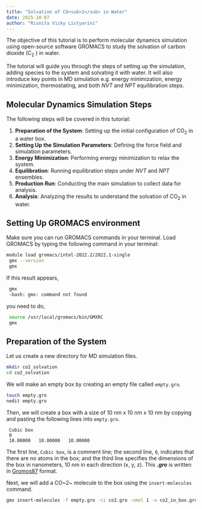```yaml
---
title: "Solvation of CO<sub>2</sub> in Water"
date: 2025-10-07
author: "Risnita Vicky Listyarini"
---
```


The objective of this tutorial is to perform molecular dynamics simulation using open-source software GROMACS to study the solvation of carbon dioxide (C<sub>2</sub> ) in water.

The tutorial will guide you through the steps of setting up the simulation, adding species to the system and solvating it with water.
It will also introduce key points in MD simulation e.g. energy minimization, energy minimization, thermostating, and both *NVT* and *NPT* equilibration steps.

## Molecular Dynamics Simulation Steps
The following steps will be covered in this tutorial:
1. **Preparation of the System**: Setting up the initial configuration of CO<sub>2</sub> in a water box.
2. **Setting Up the Simulation Parameters**: Defining the force field and simulation parameters.
3. **Energy Minimization**: Performing energy minimization to relax the system.
4. **Equilibration**: Running equilibration steps under *NVT* and *NPT* ensembles.
5. **Production Run**: Conducting the main simulation to collect data for analysis.
6. **Analysis**: Analyzing the results to understand the solvation of CO<sub>2</sub> in water.

## Setting Up GROMACS environment
Make sure you can run GROMACS commands in your terminal. Load GROMACS by typing the following command in your terminal:
   ```bash
   module load gromacs/intel-2022.2/2022.1-single
    gmx --version
    gmx
   ```
   If this result appears,
   ```bash
    gmx
    -bash: gmx: command not found
   ```
   you need to do,
   ```bash
    source /usr/local/gromacs/bin/GMXRC
    gmx
   ```
   


## Preparation of the System
Let us create a new directory for MD simulation files.
   ```bash
   mkdir co2_solvation
   cd co2_solvation
   ```
We will make an empty box by creating an empty file called `empty.gro`.
   ```bash
   touch empty.gro
   nedit empty.gro
   ```
Then, we will create a box with a size of 10 nm x 10 nm x 10 nm by copying and pasting the following lines into `empty.gro`.
   ```
    Cubic box
    0
    10.00000   10.00000   10.00000
   ```
The first line, `Cubic box`, is a comment line; the second line, `0`, indicates that there are no atoms in the box; and the third line specifies the dimensions of the box in nanometers, 10 nm in each direction (x, y, z). This ***.gro*** is written in [Gromos87](https://manual.gromacs.org/archive/5.0.4/online/gro.html) format. 

Next, we will add a CO~2~ molecule to the box using the `insert-molecules` command.
   ```bash
   gmx insert-molecules -f empty.gro -ci co2.gro -nmol 1 -o co2_in_box.gro
   ```